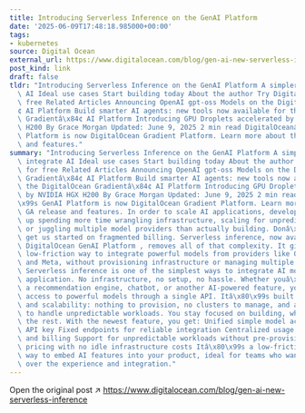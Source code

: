 ```yaml
---
title: Introducing Serverless Inference on the GenAI Platform
date: '2025-06-09T17:48:18.985000+00:00'
tags:
- kubernetes
source: Digital Ocean
external_url: https://www.digitalocean.com/blog/gen-ai-new-serverless-inference
post_kind: link
draft: false
tldr: "Introducing Serverless Inference on the GenAI Platform A simpler way to integrate\
  \ AI Ideal use cases Start building today About the author Try DigitalOcean for\
  \ free Related Articles Announcing OpenAI gpt-oss Models on the DigitalOcean Gradientâ\x84\
  ¢ AI Platform Build smarter AI agents: new tools now available for the DigitalOcean\
  \ Gradientâ\x84¢ AI Platform Introducing GPU Droplets accelerated by NVIDIA HGX\
  \ H200 By Grace Morgan Updated: June 9, 2025 2 min read DigitalOceanâ\x80\x99s GenAI\
  \ Platform is now DigitalOcean Gradient Platform. Learn more about the GA release\
  \ and features."
summary: "Introducing Serverless Inference on the GenAI Platform A simpler way to\
  \ integrate AI Ideal use cases Start building today About the author Try DigitalOcean\
  \ for free Related Articles Announcing OpenAI gpt-oss Models on the DigitalOcean\
  \ Gradientâ\x84¢ AI Platform Build smarter AI agents: new tools now available for\
  \ the DigitalOcean Gradientâ\x84¢ AI Platform Introducing GPU Droplets accelerated\
  \ by NVIDIA HGX H200 By Grace Morgan Updated: June 9, 2025 2 min read DigitalOceanâ\x80\
  \x99s GenAI Platform is now DigitalOcean Gradient Platform. Learn more about the\
  \ GA release and features. In order to scale AI applications, developers often end\
  \ up spending more time wrangling infrastructure, scaling for unpredictable traffic,\
  \ or juggling multiple model providers than actually building. Donâ\x80\x99t even\
  \ get us started on fragmented billing. Serverless inference, now available on the\
  \ DigitalOcean GenAI Platform , removes all of that complexity. It gives you a fast,\
  \ low-friction way to integrate powerful models from providers like OpenAI, Anthropic,\
  \ and Meta, without provisioning infrastructure or managing multiple keys and accounts.\
  \ Serverless inference is one of the simplest ways to integrate AI models into your\
  \ application. No infrastructure, no setup, no hassle. Whether youâ\x80\x99re building\
  \ a recommendation engine, chatbot, or another AI-powered feature, you get direct\
  \ access to powerful models through a single API. Itâ\x80\x99s built for simplicity\
  \ and scalability: nothing to provision, no clusters to manage, and automatic scaling\
  \ to handle unpredictable workloads. You stay focused on building, while we handle\
  \ the rest. With the newest feature, you get: Unified simple model access with one\
  \ API key Fixed endpoints for reliable integration Centralized usage monitoring\
  \ and billing Support for unpredictable workloads without pre-provisioning Usage-based\
  \ pricing with no idle infrastructure costs Itâ\x80\x99s a low-friction, cost-efficient\
  \ way to embed AI features into your product, ideal for teams who want full control\
  \ over the experience and integration."
---
```

Open the original post ↗ https://www.digitalocean.com/blog/gen-ai-new-serverless-inference
